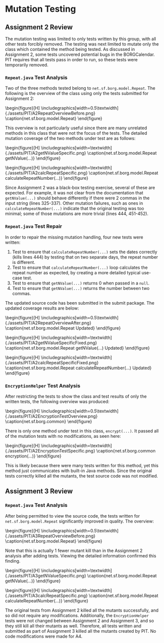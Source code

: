 # Mutation Testing

## Assignment 2 Review

The mutation testing was limited to only tests written by this group, with all other tests forcibly removed. The testing was next limited to mutate only the class which contained the method being tested. As discussed in Assignment 2, some tests uncovered potential bugs in the BORGCalendar. PIT requires that all tests pass in order to run, so these tests were temporarily removed.

### `Repeat.java` Test Analysis

Two of the three methods tested belong to `net.sf.borg.model.Repeat`. The following is the overview of the class using only the tests submitted for Assignment 2:

\begin{figure}[H]
\includegraphics[width=0.5\textwidth]{./assets/PIT/A2RepeatOverviewBefore.png}
\caption{net.sf.borg.model.Repeat}
\end{figure}

This overview is not particularly useful since there are many unrelated methods in this class that were not the focus of the tests. The detailed mutation coverage of the two methods under test are as follows:

\begin{figure}[H]
\includegraphics[width=\textwidth]{./assets/PIT/A2getNValueSpecific.png}
\caption{net.sf.borg.model.Repeat getNValue(...)}
\end{figure}

\begin{figure}[H]
\includegraphics[width=\textwidth]{./assets/PIT/A2calcRepeatSpecific.png}
\caption{net.sf.borg.model.Repeat calculateRepeatNumber(...)}
\end{figure}

Since Assignment 2 was a black-box testing exercise, several of these are expected. For example, it was not clear from the documentation that `getNValue(...)` should behave differently if there were 2 commas in the input string (lines 325-337). Other mutation failures, such as ones in `calculateRepeatNumber(...)` indicate that the original testing was too minimal; some of those mutations are more trivial (lines 444, 451-452).

### `Repeat.java` Test Repair

In order to repair the missing mutation handling, four new tests were written:

1. Test to ensure that `calculateRepeatNumber(...)` sets the dates correctly (kills lines 444) by testing that on two separate days, the repeat number is different.
2. Test to ensure that `calculateRepeatNumber(...)` loop calculates the repeat number as expected, by creating a more detailed typical use-case test.
3. Test to ensure that `getNValue(...)` returns 0 when passed in a `null`.
4. Test to ensure that `getNValue(...)` returns the number between two commas.

The updated source code has been submitted in the submit package. The updated coverage results are below:

\begin{figure}[H]
\includegraphics[width=0.5\textwidth]{./assets/PIT/A2RepeatOverviewAfter.png}
\caption{net.sf.borg.model.Repeat Updated}
\end{figure}

\begin{figure}[H]
\includegraphics[width=\textwidth]{./assets/PIT/A2getNValueSpecificFixed.png}
\caption{net.sf.borg.model.Repeat getNValue(...) Updated}
\end{figure}

\begin{figure}[H]
\includegraphics[width=\textwidth]{./assets/PIT/A2calcRepeatSpecificFixed.png}
\caption{net.sf.borg.model.Repeat calculateRepeatNumber(...) Updated}
\end{figure}

### `EncryptionHelper` Test Analysis

After restricting the tests to show the class and test results of only the written tests, the following overview was produced:

\begin{figure}[H]
\includegraphics[width=0.5\textwidth]{./assets/PIT/A2EncryptionTestOverview.png}
\caption{net.sf.borg.common}
\end{figure}

There is only one method under test in this class, `encrypt(...)`. It passed all of the mutation tests with no modifications, as seen here:

\begin{figure}[H]
\includegraphics[width=\textwidth]{./assets/PIT/A2EncryptionTestSpecific.png}
\caption{net.sf.borg.common encryption(...)}
\end{figure}

This is likely because there were many tests written for this method, yet this method just communicates with built-in Java methods. Since the original tests correctly killed all the mutants, the test source code was not modified.

## Assignment 3 Review

### `Repeat.java` Test Analysis

After being permitted to view the source code, the tests written for `net.sf.borg.model.Repeat` significantly improved in quality. The overview:

\begin{figure}[H]
\includegraphics[width=0.5\textwidth]{./assets/PIT/A3RepeatOverviewBefore.png}
\caption{net.sf.borg.model.Repeat}
\end{figure}

Note that this is actually 1 fewer mutant kill than in the Assignment 2 analysis after adding tests. Viewing the detailed information confirmed this finding.

\begin{figure}[H]
\includegraphics[width=\textwidth]{./assets/PIT/A3getNValueSpecific.png}
\caption{net.sf.borg.model.Repeat getNValue(...)}
\end{figure}

\begin{figure}[H]
\includegraphics[width=\textwidth]{./assets/PIT/A3calcRepeatSpecific.png}
\caption{net.sf.borg.model.Repeat calculateRepeatNumber(...)}
\end{figure}

The original tests from Assignment 2 killed all the mutants successfully, and so did not require any modifications. Additionally, the `EncryptionHelper` tests were not changed between Assignment 2 and Assignment 3, and so they still kill all their mutants as well. Therefore, all tests written and submitted as part of Assignment 3 killed all the mutants created by PIT. No code modifications were made for A4.
